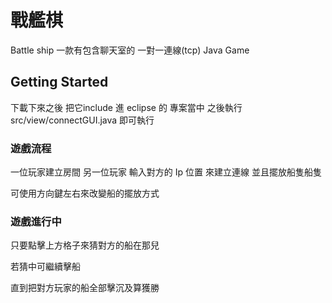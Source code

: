 # 戰艦棋
Battle ship 一款有包含聊天室的 一對一連線(tcp) Java Game
## Getting Started

下載下來之後 把它include 進 eclipse 的 專案當中
之後執行  src/view/connectGUI.java 即可執行

### 遊戲流程

一位玩家建立房間
另一位玩家 輸入對方的 Ip 位置 來建立連線
並且擺放船隻船隻

可使用方向鍵左右來改變船的擺放方式


### 遊戲進行中

只要點擊上方格子來猜對方的船在那兒

若猜中可繼續擊船

直到把對方玩家的船全部擊沉及算獲勝
